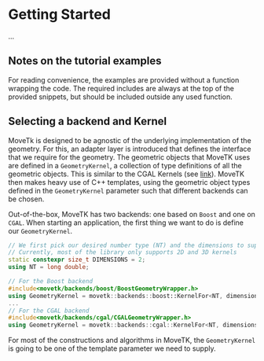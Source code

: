 # Getting Started

...
## Notes on the tutorial examples
For reading convenience, the examples are provided without a function wrapping the code. The required includes are always at the top of the provided snippets, but should be included outside any used function.

## Selecting a backend and Kernel

MoveTk is designed to be agnostic of the underlying implementation of the geometry. For this, an adapter layer is introduced that defines the interface that we require for the geometry. The geometric objects that MoveTK uses are defined in a ``GeometryKernel``, a collection of type definitions of all the geometric objects. This is similar to the CGAL Kernels (see [link](https://doc.cgal.org/latest/Manual/devman_kernels.html)). MoveTK then makes heavy use of C++ templates, using the geometric object types defined in the ``GeometryKernel`` parameter such that different backends can be chosen.

Out-of-the-box, MoveTK has two backends: one based on ``Boost`` and one on ``CGAL``. When starting an application, the first thing we want to do is define our ``GeometryKernel``.
```c++
// We first pick our desired number type (NT) and the dimensions to support in the Kernel.
// Currently, most of the library only supports 2D and 3D kernels
static constexpr size_t DIMENSIONS = 2;
using NT = long double;

// For the Boost backend
#include<movetk/backends/boost/BoostGeometryWrapper.h>
using GeometryKernel = movetk::backends::boost::KernelFor<NT, dimensions>;
...
// For the CGAL backend
#include<movetk/backends/cgal/CGALGeometryWrapper.h>
using GeometryKernel = movetk::backends::cgal::KernelFor<NT, dimensions>;
```
For most of the constructions and algorithms in MoveTK, the ``GeometryKernel`` is going to be one of the template parameter we need to supply.